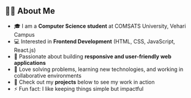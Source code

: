 ## 👩‍💻 About Me  

- 🎓 I am a **Computer Science student** at COMSATS University, Vehari Campus  
- 💻 Interested in **Frontend Development** (HTML, CSS, JavaScript, React.js)  
- 🚀 Passionate about building **responsive and user-friendly web applications**  
- 🤝 Love solving problems, learning new technologies, and working in collaborative environments  
- 📂 Check out my **projects** below to see my work in action  
- ⚡ Fun fact: I like keeping things simple but impactful  
